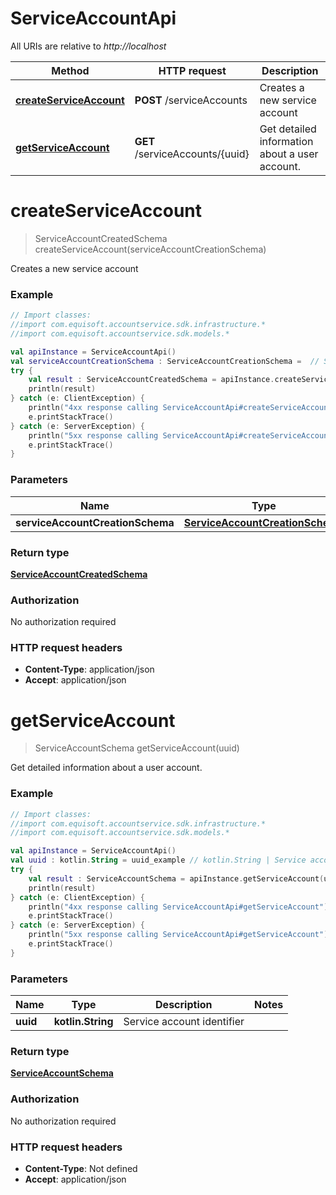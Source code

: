 # ServiceAccountApi

All URIs are relative to *http://localhost*

Method | HTTP request | Description
------------- | ------------- | -------------
[**createServiceAccount**](ServiceAccountApi.md#createServiceAccount) | **POST** /serviceAccounts | Creates a new service account
[**getServiceAccount**](ServiceAccountApi.md#getServiceAccount) | **GET** /serviceAccounts/{uuid} | Get detailed information about a user account.


<a name="createServiceAccount"></a>
# **createServiceAccount**
> ServiceAccountCreatedSchema createServiceAccount(serviceAccountCreationSchema)

Creates a new service account

### Example
```kotlin
// Import classes:
//import com.equisoft.accountservice.sdk.infrastructure.*
//import com.equisoft.accountservice.sdk.models.*

val apiInstance = ServiceAccountApi()
val serviceAccountCreationSchema : ServiceAccountCreationSchema =  // ServiceAccountCreationSchema | 
try {
    val result : ServiceAccountCreatedSchema = apiInstance.createServiceAccount(serviceAccountCreationSchema)
    println(result)
} catch (e: ClientException) {
    println("4xx response calling ServiceAccountApi#createServiceAccount")
    e.printStackTrace()
} catch (e: ServerException) {
    println("5xx response calling ServiceAccountApi#createServiceAccount")
    e.printStackTrace()
}
```

### Parameters

Name | Type | Description  | Notes
------------- | ------------- | ------------- | -------------
 **serviceAccountCreationSchema** | [**ServiceAccountCreationSchema**](ServiceAccountCreationSchema.md)|  |

### Return type

[**ServiceAccountCreatedSchema**](ServiceAccountCreatedSchema.md)

### Authorization

No authorization required

### HTTP request headers

 - **Content-Type**: application/json
 - **Accept**: application/json

<a name="getServiceAccount"></a>
# **getServiceAccount**
> ServiceAccountSchema getServiceAccount(uuid)

Get detailed information about a user account.

### Example
```kotlin
// Import classes:
//import com.equisoft.accountservice.sdk.infrastructure.*
//import com.equisoft.accountservice.sdk.models.*

val apiInstance = ServiceAccountApi()
val uuid : kotlin.String = uuid_example // kotlin.String | Service account identifier
try {
    val result : ServiceAccountSchema = apiInstance.getServiceAccount(uuid)
    println(result)
} catch (e: ClientException) {
    println("4xx response calling ServiceAccountApi#getServiceAccount")
    e.printStackTrace()
} catch (e: ServerException) {
    println("5xx response calling ServiceAccountApi#getServiceAccount")
    e.printStackTrace()
}
```

### Parameters

Name | Type | Description  | Notes
------------- | ------------- | ------------- | -------------
 **uuid** | **kotlin.String**| Service account identifier |

### Return type

[**ServiceAccountSchema**](ServiceAccountSchema.md)

### Authorization

No authorization required

### HTTP request headers

 - **Content-Type**: Not defined
 - **Accept**: application/json

